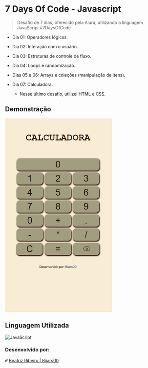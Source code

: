 # 7 Days Of Code - Javascript

> Desafio de 7 dias, oferecido pela Alura, utilizando a linguagem JavaScript #7DaysOfCode

- Dia 01: Operadores lógicos.

- Dia 02: Interação com o usuário.

- Dia 03: Estruturas de controle de fluxo.

- Dia 04: Loops e randomização.

- Dias 05 e 06: Arrays e coleções (manipulação de itens).

- Dia 07: Calculadora.
    - Nesse último desafio, utilizei HTML e CSS.

## Demonstração

<img src="./7-calculadora/img/calculadora.gif">

## Linguagem Utilizada

![JavaScript](https://img.shields.io/badge/javascript-%23323330.svg?style=for-the-badge&logo=javascript&logoColor=%23F7DF1E)

### Desenvolvido por:

💕 [Beatriz Ribeiro | Biiars00](https://github.com/Biiars00)

